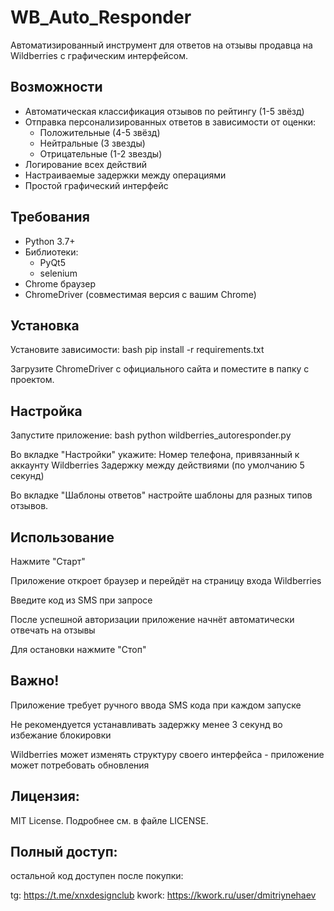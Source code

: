 # WB_Auto_Responder

Автоматизированный инструмент для ответов на отзывы продавца на Wildberries с графическим интерфейсом.

## Возможности

  - Автоматическая классификация отзывов по рейтингу (1-5 звёзд)
  - Отправка персонализированных ответов в зависимости от оценки:
    - Положительные (4-5 звёзд)
    - Нейтральные (3 звезды)
    - Отрицательные (1-2 звезды)
  - Логирование всех действий
  - Настраиваемые задержки между операциями
  - Простой графический интерфейс

## Требования

  - Python 3.7+
  - Библиотеки:
    - PyQt5
    - selenium
  - Chrome браузер
  - ChromeDriver (совместимая версия с вашим Chrome)

## Установка

  Установите зависимости:
    bash
    pip install -r requirements.txt
  
  Загрузите ChromeDriver с официального сайта и поместите в папку с проектом.

## Настройка
  Запустите приложение:
    bash
    python wildberries_autoresponder.py
    
  Во вкладке "Настройки" укажите:
    Номер телефона, привязанный к аккаунту Wildberries
    Задержку между действиями (по умолчанию 5 секунд)
  
  Во вкладке "Шаблоны ответов" настройте шаблоны для разных типов отзывов.

## Использование
  Нажмите "Старт"
  
  Приложение откроет браузер и перейдёт на страницу входа Wildberries
  
  Введите код из SMS при запросе
  
  После успешной авторизации приложение начнёт автоматически отвечать на отзывы
  
  Для остановки нажмите "Стоп"

## Важно!
  Приложение требует ручного ввода SMS кода при каждом запуске
  
  Не рекомендуется устанавливать задержку менее 3 секунд во избежание блокировки
  
  Wildberries может изменять структуру своего интерфейса - приложение может потребовать обновления

## Лицензия:
  MIT License. Подробнее см. в файле LICENSE.

## Полный доступ:
  остальной код доступен после покупки: 
  
  tg: https://t.me/xnxdesignclub
  kwork: https://kwork.ru/user/dmitriynehaev
